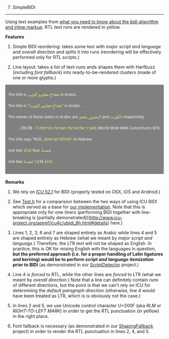 7. SimpleBIDI
----

Using text examples from [what you need to know about the bidi algorithm and inline markup](http://people.w3.org/rishida/scripts/bidi). RTL text runs are rendered in yellow. 

**Features**

1. Simple BIDI reordering: takes some text with *major script and language* and *overall direction* and splits it into runs (reordering will be effectively performed only for RTL scripts.)

2. Line layout: takes a list of text-runs ands shapes them with Harfbuzz (including *font fallback*) into ready-to-be-rendered clusters (made of one or more glyphs.)

![Screenshot](screenshot.png)

**Remarks**

1. We rely on [ICU 52.1](http://www.icu-project.org/apiref/icu4c/ubidi_8h.html) for BIDI (properly tested on OSX, iOS and Android.)

2. See [Test.h](src/Test.h) for a comparision between the two ways of using ICU BIDI which served as a base for [our implementation](src/TextGroup.cpp#L17-42). Note that this is appropriate only for one-liners (performing BIDI together with line-breaking is [partially demonstrated]((http://www.icu-project.org/apiref/icu4c/ubidi_8h.html#details) here.)

3. Lines 1, 2, 3, 6 and 7 are shaped entirely as Arabic while lines 4 and 5 are shaped entirely as Hebrew (what we meant by *major script and language*.) Therefore, the LTR text will not be shaped as English. In practice, this is OK for mixing English with the languages in question, **but the preferred approach (i.e. for a proper handling of Latin ligatures and kerning) would be to perform *script and language itemization* prior to BIDI** (as demonstrated in our [ScriptDetector](https://github.com/arielm/Unicode/blob/master/Projects/ScriptDetector) project.)

4. Line 4 is *forced* to RTL, while the other lines are *forced* to LTR (what we meant by *overall direction*.) Note that a line can definitely contain *runs* of different directions, but the point is that we can't rely on ICU for determining the *default paragraph direction* (otherwise, line 4 would have been treated as LTR, which is is obviously not the case.)

5. In lines 2 and 5, we use Unicode control character U+200F (aka *RLM* or *RIGHT-TO-LEFT MARK*) in order to get the RTL punctuation (in yelllow) in the right place.

6. Font fallback is necessary (as demonstrated in our [ShapingFallback](https://github.com/arielm/Unicode/tree/66e18d060096f0bec563af75ce360bcb5976c105/Projects/ShapingFallback) project) in order to render the RTL punctuation in lines 2, 4, and 5.
